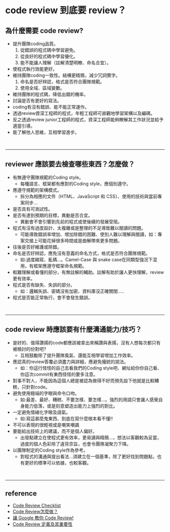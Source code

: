 # code review 到底要 review？
## 為什麼需要 code review?
- 提升團隊coding品質。
    1. 從錯誤的程式碼中學習避免。
    1. 從良好的程式碼中學習優化。
    1. 能不能讓人理解（註解清楚明瞭、命名合宜）。
- 使程式執行效能更好。
- 維持團隊coding一致性。結構更精簡，減少冗詞贅字。
    1. 命名是否好辨認，格式是否符合團隊規範。
    1. 使用全域、區域變數。
- 維持團隊的程式碼，降低出錯的機率。
- 討論是否有更好的寫法。
- coding有沒有錯誤、能不能正常運作。
- 透過review資深工程師的程式，年輕工程師可直觀地學習架構以及編碼。
- 反之透過review junior工程師的程式，資深工程師能夠瞭解其工作狀況並給予適當引導。
- 能了解他人思維，互相學習進步。

<br>


---

## reviewer 應該要去檢查哪些東西？怎麼做？

- 有無遵守團隊規範的Coding style。
  - 每種語言、框架都有應對的Coding style，應個別遵守。
- 應遵守規範的架構模式。
  - 拆分為相應的文件（HTML、JavaScript 和 CSS）、使用的技術與當前專案同步...
- 是否具有可測試性。
- 是否有達到預期的目標，異動是否合宜。
  - 異動會不會引響到先前的程式或使後續的發展受阻。
- 程式有沒有過度設計、太複雜或是整理的不足導致難以閱讀的問題。
  - 可能導致錯誤率增加、增加除錯的困難、使別人難以理解與閱讀，如：專案交接上可能花掉很多時間或是曲解帶來更多問題。
- 往後是否好維護或除錯。
- 命名是否好辨認，應免沒有意義的命名方式，格式是否符合團隊規範。
  - 如:過度縮寫、亂碼...。Camel-Case 與 snake case在同類型強況下混用，有框架應遵守框架命名規範。
- 較難理解或看懂的部分，有無註解的輔助。註解有助於讓人更快理解，review更有效率。
- 程式是否有缺失、失誤的部分。
  - 如：邏輯失誤、密碼沒有加密、資料庫沒正確關閉.....
- 程式是否能正常執行，會不會發生錯誤。

<br>

---
## code review 時應該要有什麼溝通能力/技巧？

- 是好的、值得讚揚的code都應該被拿出來稱讚與表揚，沒有人想每次都只有被檢討的份對吧?
  - 互相鼓勵除了提升團隊風氣、還能互相學習增加工作效率。
- 應認真的review答覆必須盡力與詳細，應避免攏統的說法。
  - 如：你這行怪怪的自己去看我們的Coding style吧、網址給你你自己看、你這次commit有東西怪怪的要多注意。
- 對事不對人，不能因為這個人總是被認為做得不好而預先設下他就是比較糟糕，只針對code。
- 避免使用極端的字眼與命令口吻。
  - 如:最差、最好、糟糕、不要怎樣、要怎樣...。強烈的用語只會讓人感覺自身能力低落，或是刻意塑造出能力上強烈的對比。
- 一定避免情緒化字眼及語氣。
  - 如:寫這甚麼鬼東西、到底在寫什麼根本看不懂!!
- 不可以表現的很輕視或是嘲笑嘲諷
- 要能給出技術上的建議，而不是個人偏好。
  - 出發點建立在使程式更有效率，更易讀與精簡...，想法以客觀較為妥當，過度的個人色彩除了違背宗旨，也會令團隊凝聚力下降。
- 以團隊制定的Coding style作為參考。
  - 對程式的溝通與提出看法...須建立在一個基準，除了更好找到問題點，也有更好的標準可以依據，也較客觀。

<br>

---


## reference
- [Code Review Checklist ](https://www.evoketechnologies.com/blog/code-review-checklist-perform-effective-code-reviews/)
- [Code Review怎麼做？](https://tw.alphacamp.co/blog/code-review)
- [讓 Google 教你 Code Review!](https://medium.com/@ryanyang1221/%E8%AE%93-google-%E6%95%99%E4%BD%A0-code-review-be251d4d81b4)
- [Code Review 定義及其重要性](https://ste176876.medium.com/code-review-%E5%AE%9A%E7%BE%A9%E5%8F%8A%E5%85%B6%E9%87%8D%E8%A6%81%E6%80%A7-e00c18594798)
